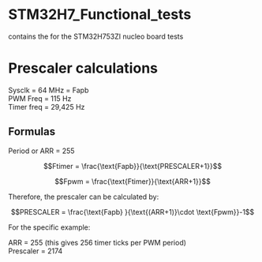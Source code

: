 # STM32H7_Functional_tests
contains the  for the STM32H753ZI nucleo board tests
# Prescaler calculations
Sysclk = 64 MHz = Fapb <br />
PWM Freq = 115 Hz <br />
Timer freq = 29,425 Hz  <br />
## Formulas 

Period or ARR = 255 <br />


$$Ftimer = \frac{\text{Fapb}}{\text{PRESCALER+1}}$$

$$Fpwm = \frac{\text{Ftimer}}{\text{ARR+1}}$$

Therefore, the prescaler can be calculated by:

$$PRESCALER = \frac{\text{Fapb} }{\text{(ARR+1)}\cdot \text{Fpwm}}-1$$

For the specific example:

ARR = 255 (this gives 256 timer ticks per PWM period)<br />
Prescaler = 2174 <br />
